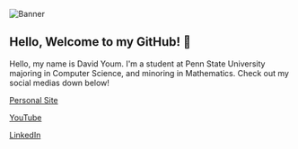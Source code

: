 ![Banner](https://7cmg2xsea6.ufs.sh/f/54MIQGiYJHnGQGxXhTc1kCm9DHqpgUb37otALdYEhJZR4I50)

## Hello, Welcome to my GitHub! 👋

Hello, my name is David Youm. I'm a student at Penn State University majoring in Computer Science, and minoring in Mathematics. Check out my social medias down below!

[Personal Site](https://www.davidyoum.com/)

[YouTube](https://www.youtube.com/c/DavidYoum)

[LinkedIn](https://www.linkedin.com/in/davidyoum/)
